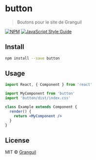 # button

> Boutons pour le site de Granguil

[![NPM](https://img.shields.io/npm/v/button.svg)](https://www.npmjs.com/package/button) [![JavaScript Style Guide](https://img.shields.io/badge/code_style-standard-brightgreen.svg)](https://standardjs.com)

## Install

```bash
npm install --save button
```

## Usage

```jsx
import React, { Component } from 'react'

import MyComponent from 'button'
import 'button/dist/index.css'

class Example extends Component {
  render() {
    return <MyComponent />
  }
}
```

## License

MIT © [Granguil](https://github.com/Granguil)
